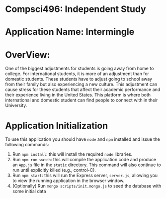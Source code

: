 # Compsci496: Independent Study

# Application Name: Intermingle

# OverView:
One of the biggest adjustments for students is going away from home to college. For international students, it is more of an adjustment than for domestic students. These students have to adjust going to school away from their family but also experiencing a new culture. This adjustment can cause stress for these students that affect their academic performance and their experience living in the United States. This platform is where both international and domestic student can find people to connect with in their University. 


# Application Initialization

To use this application you should have `node` and `npm` installed and issue the following commands:

1. Run `npm install`: this will install the required `node` libraries.
2. Run `npm run watch`: this will compile the application code and produce an `App.js` file in the `static` directory. This command will also continue to run until explicitly killed (e.g., control-C).
3. Run `npm start`: this will run the Express server, `server.js`, allowing you to view the running application in the browser window.
4. (Optionally) Run `mongo scripts/init.mongo.js` to seed the database with some initial data
